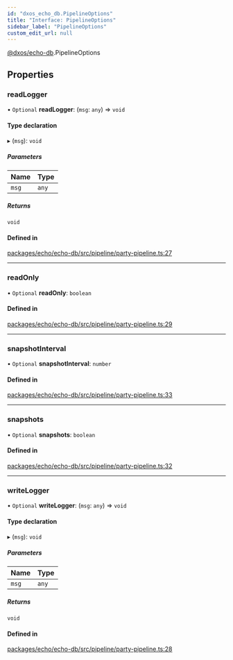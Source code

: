 ```yaml
---
id: "dxos_echo_db.PipelineOptions"
title: "Interface: PipelineOptions"
sidebar_label: "PipelineOptions"
custom_edit_url: null
---
```


[@dxos/echo-db](../modules/dxos_echo_db.md).PipelineOptions

## Properties

### readLogger

• `Optional` **readLogger**: (`msg`: `any`) => `void`

#### Type declaration

▸ (`msg`): `void`

##### Parameters

| Name | Type |
| :------ | :------ |
| `msg` | `any` |

##### Returns

`void`

#### Defined in

[packages/echo/echo-db/src/pipeline/party-pipeline.ts:27](https://github.com/dxos/protocols/blob/c793f0fed/packages/echo/echo-db/src/pipeline/party-pipeline.ts#L27)

___

### readOnly

• `Optional` **readOnly**: `boolean`

#### Defined in

[packages/echo/echo-db/src/pipeline/party-pipeline.ts:29](https://github.com/dxos/protocols/blob/c793f0fed/packages/echo/echo-db/src/pipeline/party-pipeline.ts#L29)

___

### snapshotInterval

• `Optional` **snapshotInterval**: `number`

#### Defined in

[packages/echo/echo-db/src/pipeline/party-pipeline.ts:33](https://github.com/dxos/protocols/blob/c793f0fed/packages/echo/echo-db/src/pipeline/party-pipeline.ts#L33)

___

### snapshots

• `Optional` **snapshots**: `boolean`

#### Defined in

[packages/echo/echo-db/src/pipeline/party-pipeline.ts:32](https://github.com/dxos/protocols/blob/c793f0fed/packages/echo/echo-db/src/pipeline/party-pipeline.ts#L32)

___

### writeLogger

• `Optional` **writeLogger**: (`msg`: `any`) => `void`

#### Type declaration

▸ (`msg`): `void`

##### Parameters

| Name | Type |
| :------ | :------ |
| `msg` | `any` |

##### Returns

`void`

#### Defined in

[packages/echo/echo-db/src/pipeline/party-pipeline.ts:28](https://github.com/dxos/protocols/blob/c793f0fed/packages/echo/echo-db/src/pipeline/party-pipeline.ts#L28)
